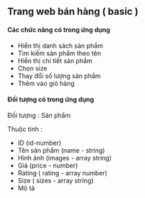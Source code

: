 ## Trang web bán hàng ( basic )

#### Các chức năng có trong ứng dụng

- Hiển thị danh sách sản phẩm
- Tìm kiếm sản phẩm theo tên
- Hiển thị chi tiết sản phẩm
- Chọn size
- Thay đổi số lượng sản phẩm
- Thêm vào giỏ hàng

#### Đối tượng có trong ứng dụng

Đối tượng : Sản phẩm

Thuộc tính :
- ID (id-number)
- Tên sản phẩm (name - string)
- Hình ảnh (images - array string)
- Giá (price - number)
- Rating ( rating - array number)
- Size ( sizes - array string)
- Mô tả 